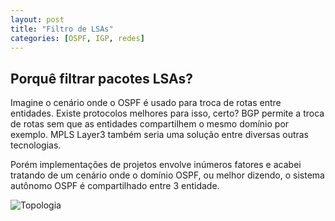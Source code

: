 ```yaml
---
layout: post
title: "Filtro de LSAs"
categories: [OSPF, IGP, redes]
---
```


## Porquê filtrar pacotes LSAs? ##

Imagine o cenário onde o OSPF é usado para troca de rotas entre entidades.
Existe protocolos melhores para isso, certo? BGP permite a troca de rotas sem que as entidades compartilhem o mesmo domínio por exemplo. MPLS Layer3 também seria uma solução entre diversas outras tecnologias.

Porém implementações de projetos envolve inúmeros fatores e acabei tratando de um cenário onde o domínio OSPF, ou melhor dizendo, o sistema autônomo OSPF é compartilhado entre 3 entidade.

![Topologia](images/topologia-ospf-filtro-lsa.jpeg)
